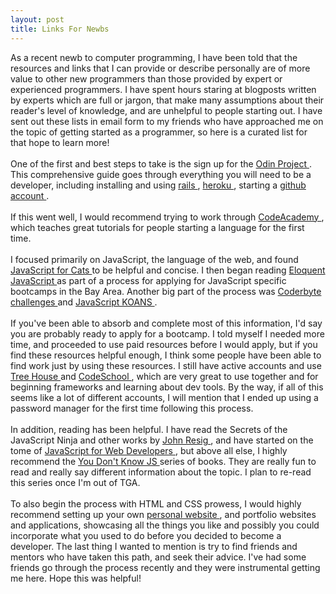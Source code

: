 ```yaml
---
layout: post
title: Links For Newbs
---
```


As a recent newb to computer programming, I have been told that the resources and links that I can provide or describe personally are of more value to other new programmers than those provided by expert or experienced programmers. I have spent hours staring at blogposts written by experts which are full or jargon, that make many assumptions about their reader's level of knowledge, and are unhelpful to people starting out. I have sent out these lists in email form to my friends who have approached me on the topic of getting started as a programmer, so here is a curated list for that hope to learn more!<br /> <br /> One of the first and best steps to take is the sign up for the <a href="http://www.theodinproject.com/"> Odin Project </a>. This comprehensive guide goes through everything you will need to be a developer, including installing and using <a href="http://rubyonrails.org/"> rails </a>, <a href="https://www.heroku.com/"> heroku </a>, starting a <a href="https://github.com/"> github account </a>. <br /> <br /> If this went well, I would recommend trying to work through <a href="http://www.codecademy.com/"> CodeAcademy </a>, which teaches great tutorials for people starting a language for the first time. <br /> <br /> I focused primarily on JavaScript, the language of the web, and found <a href="http://jsforcats.com/"> JavaScript for Cats </a> to be helpful and concise. I then began reading <a href="http://eloquentjavascript.net/"> Eloquent JavaScript </a> as part of a process for applying for JavaScript specific bootcamps in the Bay Area. Another big part of the process was <a href="http://coderbyte.com/"> Coderbyte challenges </a> and <a href="http://www.davidlaing.com/2010/07/19/learning-functional-javascript-through-koans/"> JavaScript KOANS </a>. <br /> <br /> If you've been able to absorb and complete most of this information, I'd say you are probably ready to apply for a bootcamp. I told myself I needed more time, and proceeded to use paid resources before I would apply, but if you find these resources helpful enough, I think some people have been able to find work just by using these resources. I still have active accounts and use <a href="https://teamtreehouse.com"> Tree House </a> and <a href="https://www.codeschool.com/"> CodeSchool </a>, which are very great to use together and for beginning frameworks and learning about dev tools. By the way, if all of this seems like a lot of different accounts, I will mention that I ended up using a password manager for the first time following this process. <br /> <br /> In addition, reading has been helpful. I have read the Secrets of the JavaScript Ninja and other works by <a href="http://ejohn.org/apps/learn/"> John Resig </a>, and have started on the tome of <a href="http://m.friendfeed-media.com/95a8434720c64a63e96ff8c4364fb595d9e98c36"> JavaScript for Web Developers </a>, but above all else, I highly recommend the <a href="https://github.com/getify/You-Dont-Know-JS"> You Don't Know JS </a> series of books. They are really fun to read and really say different information about the topic. I plan to re-read this series once I'm out of TGA. <br /> <br/> To also begin the process with HTML and CSS prowess, I would highly recommend setting up your own <a href="http://chrissalam.com"> personal website </a>, and portfolio websites and applications, showcasing all the things you like and possibly you could incorporate what you used to do before you decided to become a developer. The last thing I wanted to mention is try to find friends and mentors who have taken this path, and seek their advice. I've had some friends go through the process recently and they were instrumental getting me here. Hope this was helpful! 
<br /> <br />